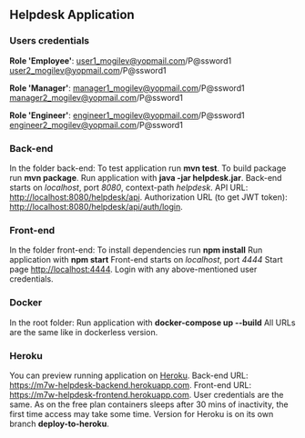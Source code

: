 ## Helpdesk Application

### Users credentials
**Role 'Employee'**:
user1_mogilev@yopmail.com/P@ssword1
user2_mogilev@yopmail.com/P@ssword1

**Role 'Manager'**:
manager1_mogilev@yopmail.com/P@ssword1
manager2_mogilev@yopmail.com/P@ssword1

**Role 'Engineer'**:
engineer1_mogilev@yopmail.com/P@ssword1
engineer2_mogilev@yopmail.com/P@ssword1

### Back-end
In the folder back-end:
To test application run **mvn test**.
To build package run **mvn package**.
Run application with **java -jar helpdesk.jar**.
Back-end starts on *localhost*, port *8080*, context-path *helpdesk*.
API URL: <http://localhost:8080/helpdesk/api>.
Authorization URL (to get JWT token): <http://localhost:8080/helpdesk/api/auth/login>.

### Front-end
In the folder front-end:
To install dependencies run **npm install**
Run application with **npm start**
Front-end starts on *localhost*, port *4444*
Start page <http://localhost:4444>. Login with any above-mentioned user credentials.

### Docker
In the root folder:
Run application with **docker-compose up --build**
All URLs are the same like in dockerless version.

### Heroku
You can preview running application on [Heroku](https://heroku.com).
Back-end URL: <https://m7w-helpdesk-backend.herokuapp.com>.
Front-end URL: <https://m7w-helpdesk-frontend.herokuapp.com>.
User credentials are the same.
As on the free plan containers sleeps after 30 mins of inactivity, the first time access may take some time.
Version for Heroku is on its own branch **deploy-to-heroku**.
